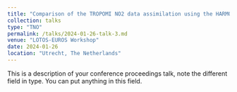 ```yaml
---
title: "Comparison of the TROPOMI NO2 data assimilation using the HARMONIE (WINS50)->LOTOS-EUROS and the ECMWF->LOTOS- EUROS systems."
collection: talks
type: "TNO"
permalink: /talks/2024-01-26-talk-3.md
venue: "LOTOS-EUROS Workshop"
date: 2024-01-26
location: "Utrecht, The Netherlands"
---
```


This is a description of your conference proceedings talk, note the different field in type. You can put anything in this field.
